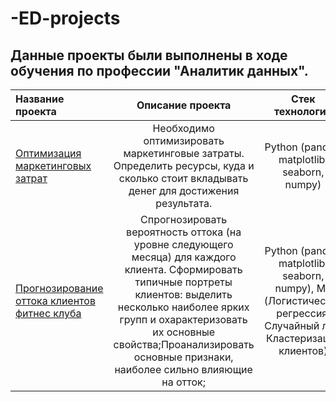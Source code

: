 # -ED-projects

## Данные проекты были выполнены в ходе обучения по профессии "Аналитик данных".



| Название проекта  | Описание проекта  | Стек технологий |
| :---------------- | :---------------:| :---------------:|
|[Оптимизация маркетинговых затрат](https://github.com/NadyaSave/ED-projects/tree/master/marketing)| Необходимо оптимизировать маркетинговые затраты. Определить ресурсы, куда и сколько стоит вкладывать денег для достижения результата.| Python (pandas, matplotlib, seaborn, numpy) |
|[Прогнозирование оттока клиентов фитнес клуба](https://github.com/NadyaSave/ED-projects/tree/master/ML-project)| Спрогнозировать вероятность оттока (на уровне следующего месяца) для каждого клиента. Сформировать типичные портреты клиентов: выделить несколько наиболее ярких групп и охарактеризовать их основные свойства;Проанализировать основные признаки, наиболее сильно влияющие на отток;| Python (pandas, matplotlib, seaborn, numpy), ML (Логистическая регрессия, Случайный лес, Кластеризация клиентов) |
